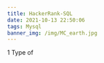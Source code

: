 ```yaml
---
title: HackerRank-SQL
date: 2021-10-13 22:50:06
tags: Mysql
banner_img: /img/MC_earth.jpg
---
```

1 Type of 